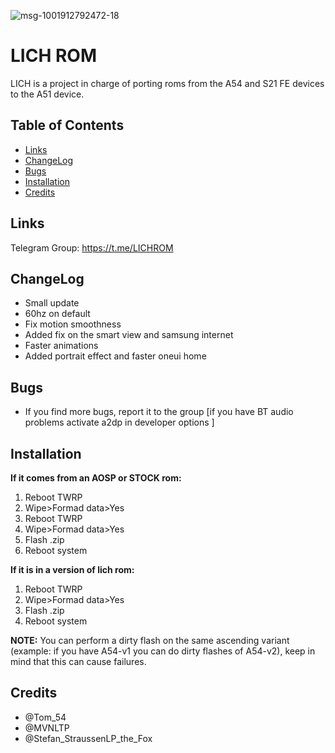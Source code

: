 ![msg-1001912792472-18](https://github.com/TOMMYGUISEPE/LICH-ROM/assets/160074680/ba68ed61-ee8f-4fd5-af5c-0054f72d9ea9)

# LICH ROM
LICH is a project in charge of porting roms from the A54 and S21 FE devices to the A51 device. 

## Table of Contents
- [Links](#links)
- [ChangeLog](#changelog)
- [Bugs](#bugs)
- [Installation](#installation)
- [Credits](#credits)

## Links
Telegram Group: https://t.me/LICHROM

## ChangeLog
- Small update
- 60hz on default
- Fix motion smoothness
- Added fix on the smart view and samsung internet
- Faster animations
- Added portrait effect and faster oneui home

## Bugs
- If you find more bugs, report it to the group [if you have BT audio problems activate a2dp in developer options ]

## Installation
**If it comes from an AOSP or STOCK rom:**
1. Reboot TWRP
2. Wipe>Formad data>Yes
3. Reboot TWRP
4. Wipe>Formad data>Yes
5. Flash .zip
6. Reboot system

**If it is in a version of lich rom:**
1. Reboot TWRP
2. Wipe>Formad data>Yes
3. Flash .zip
4. Reboot system

**NOTE:** You can perform a dirty flash on the same ascending variant (example: if you have A54-v1 you can do dirty flashes of A54-v2), keep in mind that this can cause failures. 
## Credits
- @Tom_54
- @MVNLTP 
- @Stefan_StraussenLP_the_Fox
